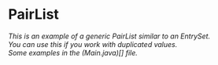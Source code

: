 # PairList

_This is an example of a generic PairList similar to an EntrySet.<br/>
You can use this if you work with duplicated values.<br/>
Some examples in the (Main.java)[] file._
